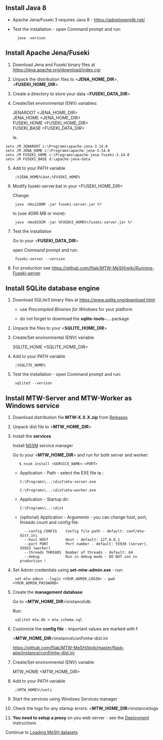 ## Install Java 8

* Apache Jena/Fuseki 3 requires Java 8 - https://adoptopenjdk.net/

* Test the installation - open Command prompt and run:

        java -version

## Install Apache Jena/Fuseki

1. Download Jena and Fuseki binary files at https://jena.apache.org/download/index.cgi

2. Unpack the distribution files to <**JENA_HOME_DIR**>, <**FUSEKI_HOME_DIR**>

3. Create a directory to store your data <**FUSEKI_DATA_DIR**>

4. Create/Set environmental (ENV) variables:

    JENAROOT     <JENA_HOME_DIR>    
    JENA_HOME    <JENA_HOME_DIR>    
    FUSEKI_HOME  <FUSEKI_HOME_DIR>    
    FUSEKI_BASE  <FUSEKI_DATA_DIR>
   
    Ie.
 
```
setx /M JENAROOT c:\Programs\apache-jena-3.14.0
setx /M JENA_HOME c:\Programs\apache-jena-3.14.0
setx /M FUSEKI_HOME c:\Programs\apache-jena-fuseki-3.14.0
setx /M FUSEKI_BASE d:\apache-jena-data
 ```

5. Add to your PATH variable

        ;%JENA_HOME%\bat;%FUSEKI_HOME%

6. Modify fuseki-server.bat in your <FUSEKI_HOME_DIR>

    Change:
      
        java -Xmx1200M -jar fuseki-server.jar %*
        
    to (use 4096 MB or more):
        
        java -Xmx8192M -jar %FUSEKI_HOME%\fuseki-server.jar %*

7. Test the installation

    Go to your <**FUSEKI_DATA_DIR**>

    open Command prompt and run:
 
        fuseki-server --version

8. For production see https://github.com/filak/MTW-MeSH/wiki/Running-Fuseki-server

## Install SQLite database engine

1. Download SQLite3 binary files at https://www.sqlite.org/download.html

    - use _Precompiled Binaries for Windows_ for your platform
   
    - do not forget to download the **sqlite-tools-...** package

2. Unpack the files to your <**SQLITE_HOME_DIR**>

3. Create/Set environmental (ENV) variable

    SQLITE_HOME  <SQLITE_HOME_DIR>

4. Add to your PATH variable

        ;%SQLITE_HOME%

5. Test the installation - open Command prompt and run:

        sqlite3 --version

## Install MTW-Server and MTW-Worker as Windows service

1. Download distribution file **MTW-X.X.X.zip** from [Releases](https://github.com/filak/MTW-MeSH/releases/latest)

2. Unpack dist file to <**MTW_HOME_DIR**>

3. Install the **services**

    Install [NSSM](https://nssm.cc) service manager
    
    Go to your <**MTW_HOME_DIR**> and run for both server and worker:

          $ nssm install <SERVICE_NAME>-<PORT>
        
    - Application - Path - select the EXE file ie.:

          C:\Programs\...\dist\mtw-server.exe

          C:\Programs\...\dist\mtw-worker.exe 

    - Application - Startup dir:

          C:\Programs\...\dist   

    - (optional) Application - Arguments - you can change host, port, threads count and config file:

            --config CONFIG    Config file path - default: conf/mtw-dist.ini
            --host HOST        Host - default: 127.0.0.1
            --port PORT        Port number - default: 55930 (server), 55933 (worker)
            --threads THREADS  Number of threads - default: 64
            --debug            Run in debug mode - DO NOT use in production !

4. Set Admin credentials using **set-mtw-admin.exe** - run:

        set-mtw-admin --login <YOUR_ADMIN_LOGIN> --pwd <YOUR_ADMIN_PASSWORD>

5. Create the **management database**
    
    Go to  <**MTW_HOME_DIR**>\instance\db
    
    Run:

        sqlite3 mtw.db < mtw_schema.sql

6. Customize the **config file** - important values are marked with **!**
     
    <**MTW_HOME_DIR**>\instance\conf\mtw-dist.ini

    https://github.com/filak/MTW-MeSH/blob/master/flask-app/instance/conf/mtw-dist.ini

7. Create/Set environmental (ENV) variable

    MTW_HOME  <MTW_HOME_DIR>

8. Add to your PATH variable

        ;%MTW_HOME%\tools
    
9. Start the services using Windows Services manager
    
10. Check the logs for any startup errors: <**MTW_HOME_DIR**>\instance\logs

11. **You need to setup a proxy** on you web server - see the [Deployment](https://github.com/filak/MTW-MeSH/wiki#deployment) instructions 

Continue to [Loading MeSH datasets](https://github.com/filak/MTW-MeSH/wiki/Loading-MeSH-datasets)